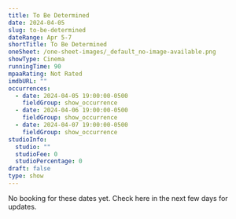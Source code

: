 ```yaml
---
title: To Be Determined
date: 2024-04-05
slug: to-be-determined
dateRange: Apr 5-7
shortTitle: To Be Determined
oneSheet: /one-sheet-images/_default_no-image-available.png
showType: Cinema
runningTime: 90
mpaaRating: Not Rated
imdbURL: ""
occurrences:
  - date: 2024-04-05 19:00:00-0500
    fieldGroup: show_occurrence
  - date: 2024-04-06 19:00:00-0500
    fieldGroup: show_occurrence
  - date: 2024-04-07 19:00:00-0500
    fieldGroup: show_occurrence
studioInfo:
  studio: ""
  studioFee: 0
  studioPercentage: 0
draft: false
type: show
---
```

No booking for these dates yet.  Check here in the next few days for updates.
